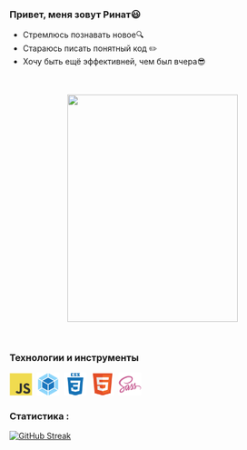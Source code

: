 ### Привет, меня зовут Ринат😃

* Стремлюсь познавать новое🔍
* Стараюсь писать понятный код ✏️
* Хочу быть ещё эффективней, чем был вчера😎

<p align="center" style="margin: 50px">
  <img width="300" height="400" src="https://psv4.userapi.com/c236331/u167814895/docs/d41/82c8fd07622c/logo_Rinat.png?extra=1pR-tb-E8X40-yLNGMXtZMfZBcb8YAdTkYGL5vP1iMVU2_3dNIWpKqaBUUKpT5lT6hzd9KLgJVF93zf6cEyHhNCJH1YkpIZcb7OA17NcYixUZumS9S8LwGnTz1GIWq3OtZdQ-Ps2C71SM5i8dxeno9yj">
</p>

### Технологии и инструменты

<div>
  <img src="https://github.com/devicons/devicon/blob/master/icons/javascript/javascript-original.svg" title="JavaScript" alt="JavaScript" width="40" height="40"/>&nbsp;
  <img src="https://github.com/devicons/devicon/blob/master/icons/webpack/webpack-original.svg" title="WebPack" alt="WebPack" width="40" height="40"/>&nbsp;
  <img src="https://github.com/devicons/devicon/blob/master/icons/css3/css3-plain-wordmark.svg"  title="CSS3" alt="CSS" width="40" height="40"/>&nbsp;
  <img src="https://github.com/devicons/devicon/blob/master/icons/html5/html5-original.svg" title="HTML5" alt="HTML" width="40" height="40"/>&nbsp;
  <img src="https://github.com/devicons/devicon/blob/master/icons/sass/sass-original.svg" title="Sass" **alt="Sass" width="40" height="40"/>
</div>


### Статистика : 
[![GitHub Streak](http://github-readme-streak-stats.herokuapp.com?user=ri-yarm&theme=dark&hide_border=true&border_radius=5&locale=ru&date_format=M%20j%5B%2C%20Y%5D)](https://git.io/streak-stats)
<!--
**ri-yarm/ri-yarm** is a ✨ _special_ ✨ repository because its `README.md` (this file) appears on your GitHub profile.

Here are some ideas to get you started:

- 🔭 I’m currently working on ...
- 🌱 I’m currently learning ...
- 👯 I’m looking to collaborate on ...
- 🤔 I’m looking for help with ...
- 💬 Ask me about ...
- 📫 How to reach me: ...
- 😄 Pronouns: ...
- ⚡ Fun fact: ...
-->
